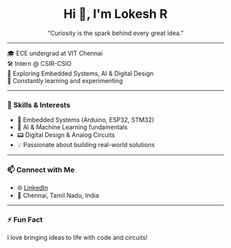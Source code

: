 <h1 align="center">Hi 👋, I'm Lokesh R</h1>
<p align="center">
“Curiosity is the spark behind every great idea.”
</p>

---

🎓 ECE undergrad at VIT Chennai  
🛠️ Intern @ CSIR-CSIO  
🧠 Exploring Embedded Systems, AI & Digital Design  
🌱 Constantly learning and experimenting

---

### 🔧 Skills & Interests

- 🔌 Embedded Systems (Arduino, ESP32, STM32)
- 🤖 AI & Machine Learning fundamentals
- 📟 Digital Design & Analog Circuits
- 💡 Passionate about building real-world solutions

---

### 📫 Connect with Me

- 🌐 [LinkedIn](https://www.linkedin.com/in/lokesh-r-4a2b9728a/)
- 📍 Chennai, Tamil Nadu, India

---

### ⚡ Fun Fact

I love bringing ideas to life with code and circuits!
